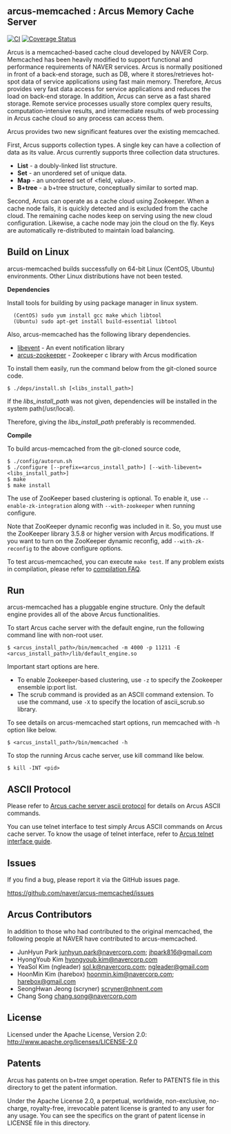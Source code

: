 ## arcus-memcached : Arcus Memory Cache Server
[![CI](https://github.com/naver/arcus-memcached/actions/workflows/CI.yml/badge.svg?branch=develop)](https://github.com/naver/arcus-memcached/actions/workflows/CI.yml)
[![Coverage Status](https://coveralls.io/repos/github/naver/arcus-memcached/badge.svg?branch=develop)](https://coveralls.io/github/naver/arcus-memcached)

Arcus is a memcached-based cache cloud developed by NAVER Corp.
Memcached has been heavily modified to support functional and performance
requirements of NAVER services.
Arcus is normally positioned in front of a back-end storage, such as DB,
where it stores/retrieves hot-spot data of service applications using fast main memory.
Therefore, Arcus provides very fast data access for service applications
and reduces the load on back-end storage.
In addition, Arcus can serve as a fast shared storage.  Remote service processes
usually store complex query results, computation-intensive results, and intermediate results
of web processing in Arcus cache cloud so any process can access them.

Arcus provides two new significant features over the existing memcached.

First, Arcus supports collection types.  A single key can have
a collection of data as its value.  Arcus currently supports three collection
data structures.

* **List** - a doubly-linked list structure.
* **Set** - an unordered set of unique data.
* **Map** - an unordered set of \<field, value\>.
* **B+tree** - a b+tree structure, conceptually similar to sorted map.

Second, Arcus can operate as a cache cloud using Zookeeper.
When a cache node fails, it is quickly detected and is excluded from the cache cloud.
The remaining cache nodes keep on serving using the new cloud configuration.
Likewise, a cache node may join the cloud on the fly.  Keys are automatically
re-distributed to maintain load balancing.

## Build on Linux

arcus-memcached builds successfully on 64-bit Linux (CentOS, Ubuntu) environments.
Other Linux distributions have not been tested.

**Dependencies**

Install tools for building by using package manager in linux system.
  ```
    (CentOS) sudo yum install gcc make which libtool
    (Ubuntu) sudo apt-get install build-essential libtool
  ```

Also, arcus-memcached has the following library dependencies.
- [libevent](http://libevent.org/) - An event notification library
- [arcus-zookeeper](https://github.com/naver/arcus-zookeeper) - Zookeeper c library with Arcus modification

To install them easily, run the command below from the git-cloned source code.
```
$ ./deps/install.sh [<libs_install_path>]
```
If the *libs_install_path* was not given, dependencies will be installed in the system path(/usr/local).

Therefore, giving the *libs_install_path* preferably is recommended.

**Compile**

To build arcus-memcached from the git-cloned source code,

```
$ ./config/autorun.sh
$ ./configure [--prefix=<arcus_install_path>] [--with-libevent=<libs_install_path>]
$ make
$ make install
```

The use of ZooKeeper based clustering is optional.
To enable it, use `--enable-zk-integration` along with `--with-zookeeper` when running configure.

Note that ZooKeeper dynamic reconfig was included in it.
So, you must use the ZooKeeper library 3.5.8 or higher version with Arcus modifications.
If you want to turn on the ZooKeeper dynamic reconfig, add `--with-zk-reconfig` to the above configure options.

To test arcus-memcached, you can execute `make test`. If any problem exists in compilation, please refer to [compilation FAQ](docs/install.md).

## Run

arcus-memcached has a pluggable engine structure.
Only the default engine provides all of the above Arcus functionalities.

To start Arcus cache server with the default engine, run the following command line with non-root user.

```
$ <arcus_install_path>/bin/memcached -m 4000 -p 11211 -E <arcus_install_path>/lib/default_engine.so
```

Important start options are here.
- To enable Zookeeper-based clustering, use `-z` to specify the Zookeeper ensemble ip:port list.
- The scrub command is provided as an ASCII command extension.
  To use the command, use `-X` to specify the location of ascii_scrub.so library.

To see details on arcus-memcached start options, run memcached with -h option like below.
```
$ <arcus_install_path>/bin/memcached -h
```

To stop the running Arcus cache server, use kill command like below.
```
$ kill -INT <pid>
```

## ASCII Protocol

Please refer to
[Arcus cache server ascii protocol](docs/ascii-protocol/README.md)
for details on Arcus ASCII commands.

You can use telnet interface to test simply Arcus ASCII commands on Arcus cache server.
To know the usage of telnet interface,
refer to [Arcus telnet interface guide](docs/ascii-protocol/ch99-appendix.md).

## Issues

If you find a bug, please report it via the GitHub issues page.

https://github.com/naver/arcus-memcached/issues

## Arcus Contributors

In addition to those who had contributed to the original memcached,
the following people at NAVER have contributed to arcus-memcached.

- JunHyun Park <junhyun.park@navercorp.com>; <jhpark816@gmail.com>
- HyongYoub Kim <hyongyoub.kim@navercorp.com>
- YeaSol Kim (ngleader) <sol.k@navercorp.com>; <ngleader@gmail.com>
- HoonMin Kim (harebox) <hoonmin.kim@navercorp.com>; <harebox@gmail.com>
- SeongHwan Jeong (scryner) <scryner@nhnent.com>
- Chang Song <chang.song@navercorp.com>

## License

Licensed under the Apache License, Version 2.0: http://www.apache.org/licenses/LICENSE-2.0

## Patents

Arcus has patents on b+tree smget operation.
Refer to PATENTS file in this directory to get the patent information.

Under the Apache License 2.0, a perpetual, worldwide, non-exclusive,
no-charge, royalty-free, irrevocable patent license is granted to any user for any usage.
You can see the specifics on the grant of patent license in LICENSE file in this directory.
